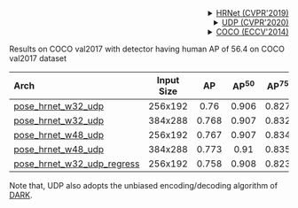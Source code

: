 <!-- [ALGORITHM] -->

<details>
<summary align="right"><a href="http://openaccess.thecvf.com/content_CVPR_2019/html/Sun_Deep_High-Resolution_Representation_Learning_for_Human_Pose_Estimation_CVPR_2019_paper.html">HRNet (CVPR'2019)</a></summary>

```bibtex
@inproceedings{sun2019deep,
  title={Deep high-resolution representation learning for human pose estimation},
  author={Sun, Ke and Xiao, Bin and Liu, Dong and Wang, Jingdong},
  booktitle={Proceedings of the IEEE conference on computer vision and pattern recognition},
  pages={5693--5703},
  year={2019}
}
```

</details>

<!-- [ALGORITHM] -->

<details>
<summary align="right"><a href="http://openaccess.thecvf.com/content_CVPR_2020/html/Huang_The_Devil_Is_in_the_Details_Delving_Into_Unbiased_Data_CVPR_2020_paper.html">UDP (CVPR'2020)</a></summary>

```bibtex
@InProceedings{Huang_2020_CVPR,
  author = {Huang, Junjie and Zhu, Zheng and Guo, Feng and Huang, Guan},
  title = {The Devil Is in the Details: Delving Into Unbiased Data Processing for Human Pose Estimation},
  booktitle = {The IEEE/CVF Conference on Computer Vision and Pattern Recognition (CVPR)},
  month = {June},
  year = {2020}
}
```

</details>

<!-- [DATASET] -->

<details>
<summary align="right"><a href="https://link.springer.com/chapter/10.1007/978-3-319-10602-1_48">COCO (ECCV'2014)</a></summary>

```bibtex
@inproceedings{lin2014microsoft,
  title={Microsoft coco: Common objects in context},
  author={Lin, Tsung-Yi and Maire, Michael and Belongie, Serge and Hays, James and Perona, Pietro and Ramanan, Deva and Doll{\'a}r, Piotr and Zitnick, C Lawrence},
  booktitle={European conference on computer vision},
  pages={740--755},
  year={2014},
  organization={Springer}
}
```

</details>

Results on COCO val2017 with detector having human AP of 56.4 on COCO val2017 dataset

| Arch                                          | Input Size |  AP   | AP<sup>50</sup> | AP<sup>75</sup> |  AR   | AR<sup>50</sup> |                     ckpt                      |                      log                      |
| :-------------------------------------------- | :--------: | :---: | :-------------: | :-------------: | :---: | :-------------: | :-------------------------------------------: | :-------------------------------------------: |
| [pose_hrnet_w32_udp](/configs/body_2d_keypoint/topdown_heatmap/coco/td-hm_hrnet-w32_udp-8xb64-210e_coco-256x192.py) |  256x192   | 0.76  |      0.906      |      0.827      | 0.811 |      0.945      | [ckpt](https://download.openmmlab.com/mmpose/top_down/udp/hrnet_w32_coco_256x192_udp-aba0be42_20210220.pth) | [log](https://download.openmmlab.com/mmpose/top_down/udp/hrnet_w32_coco_256x192_udp_20210220.log.json) |
| [pose_hrnet_w32_udp](/configs/body_2d_keypoint/topdown_heatmap/coco/td-hm_hrnet-w32_udp-8xb64-210e_coco-384x288.py) |  384x288   | 0.768 |      0.907      |      0.832      | 0.816 |      0.944      | [ckpt](https://download.openmmlab.com/mmpose/top_down/udp/hrnet_w32_coco_384x288_udp-e97c1a0f_20210223.pth) | [log](https://download.openmmlab.com/mmpose/top_down/udp/hrnet_w32_coco_384x288_udp_20210223.log.json) |
| [pose_hrnet_w48_udp](/configs/body_2d_keypoint/topdown_heatmap/coco/td-hm_hrnet-w48_udp-8xb32-210e_coco-256x192.py) |  256x192   | 0.767 |      0.907      |      0.834      | 0.818 |      0.946      | [ckpt](https://download.openmmlab.com/mmpose/top_down/udp/hrnet_w48_coco_256x192_udp-2554c524_20210223.pth) | [log](https://download.openmmlab.com/mmpose/top_down/udp/hrnet_w48_coco_256x192_udp_20210223.log.json) |
| [pose_hrnet_w48_udp](/configs/body_2d_keypoint/topdown_heatmap/coco/td-hm_hrnet-w48_udp-8xb32-210e_coco-384x288.py) |  384x288   | 0.773 |      0.91       |      0.835      | 0.82  |      0.945      | [ckpt](https://download.openmmlab.com/mmpose/top_down/udp/hrnet_w48_coco_384x288_udp-0f89c63e_20210223.pth) | [log](https://download.openmmlab.com/mmpose/top_down/udp/hrnet_w48_coco_384x288_udp_20210223.log.json) |
| [pose_hrnet_w32_udp_regress](/configs/body_2d_keypoint/topdown_heatmap/coco/td-hm_hrnet-w32_udp-regress-8xb64-210e_coco-256x192.py) |  256x192   | 0.758 |      0.908      |      0.823      | 0.812 |      0.943      | [ckpt](https://download.openmmlab.com/mmpose/top_down/udp/hrnet_w32_coco_256x192_udp_regress-be2dbba4_20210222.pth) | [log](https://download.openmmlab.com/mmpose/top_down/udp/hrnet_w32_coco_256x192_udp_regress_20210222.log.json) |

Note that, UDP also adopts the unbiased encoding/decoding algorithm of [DARK](https://mmpose.readthedocs.io/en/latest/papers/techniques.html#div-align-center-darkpose-cvpr-2020-div).
